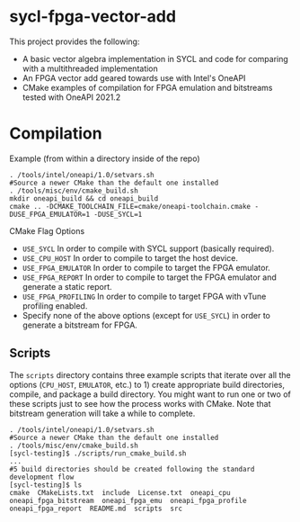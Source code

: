 # sycl-fpga-vector-add

This project provides the following:
* A basic vector algebra implementation in SYCL and code for comparing with a multithreaded implementation
* An FPGA vector add geared towards use with Intel's OneAPI
* CMake examples of compilation for FPGA emulation and bitstreams tested with OneAPI 2021.2

# Compilation
Example (from within a directory inside of the repo)

```
. /tools/intel/oneapi/1.0/setvars.sh
#Source a newer CMake than the default one installed
. /tools/misc/env/cmake_build.sh
mkdir oneapi_build && cd oneapi_build
cmake .. -DCMAKE_TOOLCHAIN_FILE=cmake/oneapi-toolchain.cmake -DUSE_FPGA_EMULATOR=1 -DUSE_SYCL=1
```

CMake Flag Options
* `USE_SYCL` In order to compile with SYCL support (basically required).
* `USE_CPU_HOST` In order to compile to target the host device.
* `USE_FPGA_EMULATOR` In order to compile to target the FPGA emulator.
* `USE_FPGA_REPORT` In order to compile to target the FPGA emulator and generate a static report.
* `USE_FPGA_PROFILING` In order to compile to target FPGA with vTune profiling enabled.
* Specify none of the above options (except for `USE_SYCL`) in order to generate a bitstream for FPGA.

## Scripts
The `scripts` directory contains three example scripts that iterate over all the options (`CPU_HOST`, `EMULATOR`, etc.) to 1) create appropriate build directories, compile, and package a build directory. You might want to run one or two of these scripts just to see how the process works with CMake. Note that bitstream generation will take a while to complete.

```
. /tools/intel/oneapi/1.0/setvars.sh
#Source a newer CMake than the default one installed
. /tools/misc/env/cmake_build.sh
[sycl-testing]$ ./scripts/run_cmake_build.sh
...
#5 build directories should be created following the standard development flow
[sycl-testing]$ ls
cmake  CMakeLists.txt  include  License.txt  oneapi_cpu  oneapi_fpga_bitstream  oneapi_fpga_emu  oneapi_fpga_profile  oneapi_fpga_report  README.md  scripts  src
```
